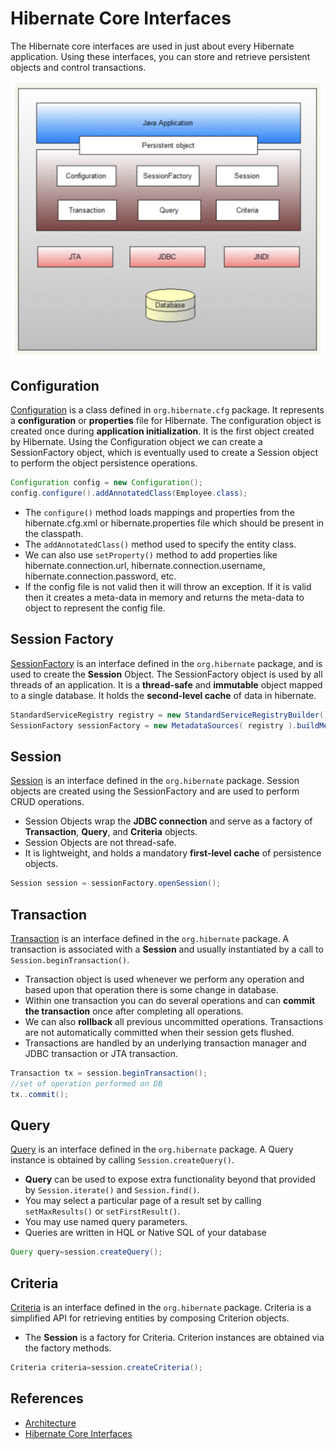 # Hibernate Core Interfaces
The Hibernate core interfaces are used in just about every Hibernate application. Using these interfaces, you can store and retrieve persistent objects and control transactions.


![hibernateinterfaces](./../images/hibernate-interfaces.png)


## Configuration

[Configuration](https://docs.jboss.org/hibernate/orm/5.4/javadocs/org/hibernate/cfg/Configuration.html) is a class defined in `org.hibernate.cfg` package. It represents a **configuration** or **properties** file for Hibernate. The configuration object is created once during **application initialization**. It is the first object created by Hibernate. Using the Configuration object we can create a SessionFactory object, which is eventually used to create a Session object to perform the object persistence operations.

```java
Configuration config = new Configuration();
config.configure().addAnnotatedClass(Employee.class);
```

* The `configure()` method loads mappings and properties from the hibernate.cfg.xml or hibernate.properties file which should be present in the classpath. 
* The `addAnnotatedClass()` method used to specify the entity class. 
* We can also use `setProperty()` method to add properties like hibernate.connection.url, hibernate.connection.username, hibernate.connection.password, etc.
* If the config file is not valid then it will throw an exception. If it is valid then it creates a meta-data in memory and returns the meta-data to object to represent the config file.


## Session Factory

[SessionFactory](https://docs.jboss.org/hibernate/orm/5.4/javadocs/org/hibernate/SessionFactory.html) is an interface defined in the `org.hibernate` package, and is used to create the **Session** Object. The SessionFactory object is used by all threads of an application. It is a **thread-safe** and **immutable** object mapped to a single database. It holds the **second-level cache** of data in hibernate.

```java
StandardServiceRegistry registry = new StandardServiceRegistryBuilder().configure().build();
SessionFactory sessionFactory = new MetadataSources( registry ).buildMetadata().buildSessionFactory();
```

## Session

[Session](https://docs.jboss.org/hibernate/orm/5.4/javadocs/org/hibernate/Session.html) is an interface defined in the `org.hibernate` package. Session objects are created using the SessionFactory and are used to perform CRUD operations.

* Session Objects wrap the **JDBC connection** and serve as a factory of **Transaction**, **Query**, and **Criteria** objects.  
* Session Objects are not thread-safe.
* It is lightweight, and holds a mandatory **first-level cache** of persistence objects.

```java
Session session = sessionFactory.openSession();
```

## Transaction

[Transaction](https://docs.jboss.org/hibernate/orm/5.4/javadocs/org/hibernate/Transaction.html) is an interface defined in the `org.hibernate` package. A transaction is associated with a **Session** and usually instantiated by a call to `Session.beginTransaction()`.  

* Transaction object is used whenever we perform any operation and based upon that operation there is some change in database.
* Within one transaction you can do several operations and can **commit the transaction** once after completing all operations. 
* We can also **rollback** all previous uncommitted operations. Transactions are not automatically committed when their session gets flushed. 
* Transactions are handled by an underlying transaction manager and JDBC transaction or JTA transaction. 

```java
Transaction tx = session.beginTransaction();
//set of operation performed on DB
tx..commit();
```

## Query

[Query](https://docs.jboss.org/hibernate/orm/3.2/api/org/hibernate/Query.html) is an interface defined in the `org.hibernate` package.  A Query instance is obtained by calling `Session.createQuery()`.

* **Query** can be used to expose extra functionality beyond that provided by `Session.iterate()` and `Session.find()`.
* You may select a particular page of a result set by calling `setMaxResults()` or `setFirstResult()`.
* You may use named query parameters.
* Queries are written in HQL or Native SQL of your database

```java
Query query=session.createQuery();
```

## Criteria

[Criteria](https://docs.jboss.org/hibernate/orm/3.5/javadocs/org/hibernate/Criteria.html) is an interface defined in the `org.hibernate` package. Criteria is a simplified API for retrieving entities by composing Criterion objects.

* The **Session** is a factory for Criteria. Criterion instances are obtained via the factory methods.

```java
Criteria criteria=session.createCriteria();
```


## References

* [Architecture](https://docs.jboss.org/hibernate/orm/5.4/userguide/html_single/Hibernate_User_Guide.html#architecture)
* [Hibernate Core Interfaces](https://www.decodejava.com/hibernate-architecture.htm)
